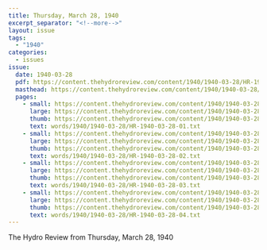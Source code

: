 ```yaml
---
title: Thursday, March 28, 1940
excerpt_separator: "<!--more-->"
layout: issue
tags:
  - "1940"
categories:
  - issues
issue:
  date: 1940-03-28
  pdf: https://content.thehydroreview.com/content/1940/1940-03-28/HR-1940-03-28.pdf
  masthead: https://content.thehydroreview.com/content/1940/1940-03-28/masthead/HR-1940-03-28.jpg
  pages:
    - small: https://content.thehydroreview.com/content/1940/1940-03-28/small/HR-1940-03-28-01.jpg
      large: https://content.thehydroreview.com/content/1940/1940-03-28/large/HR-1940-03-28-01.jpg
      thumb: https://content.thehydroreview.com/content/1940/1940-03-28/thumbnails/HR-1940-03-28-01.jpg
      text: words/1940/1940-03-28/HR-1940-03-28-01.txt
    - small: https://content.thehydroreview.com/content/1940/1940-03-28/small/HR-1940-03-28-02.jpg
      large: https://content.thehydroreview.com/content/1940/1940-03-28/large/HR-1940-03-28-02.jpg
      thumb: https://content.thehydroreview.com/content/1940/1940-03-28/thumbnails/HR-1940-03-28-02.jpg
      text: words/1940/1940-03-28/HR-1940-03-28-02.txt
    - small: https://content.thehydroreview.com/content/1940/1940-03-28/small/HR-1940-03-28-03.jpg
      large: https://content.thehydroreview.com/content/1940/1940-03-28/large/HR-1940-03-28-03.jpg
      thumb: https://content.thehydroreview.com/content/1940/1940-03-28/thumbnails/HR-1940-03-28-03.jpg
      text: words/1940/1940-03-28/HR-1940-03-28-03.txt
    - small: https://content.thehydroreview.com/content/1940/1940-03-28/small/HR-1940-03-28-04.jpg
      large: https://content.thehydroreview.com/content/1940/1940-03-28/large/HR-1940-03-28-04.jpg
      thumb: https://content.thehydroreview.com/content/1940/1940-03-28/thumbnails/HR-1940-03-28-04.jpg
      text: words/1940/1940-03-28/HR-1940-03-28-04.txt
---
```


The Hydro Review from Thursday, March 28, 1940

<!--more-->

